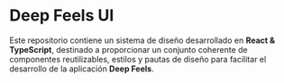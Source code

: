 # Deep Feels UI

Este repositorio contiene un sistema de diseño desarrollado en **React & TypeScript**, destinado a proporcionar un conjunto coherente de componentes reutilizables, estilos y pautas de diseño para facilitar el desarrollo de la aplicación **Deep Feels**.